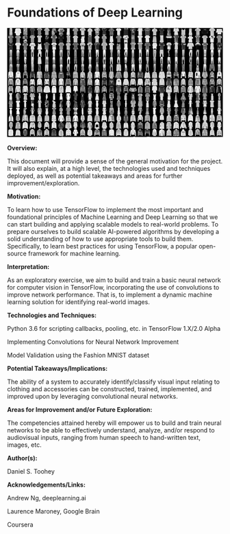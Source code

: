 # **Foundations of Deep Learning**
![FoundationsOfDeepLearning Image](FoundationsOfDeepLearning.png)

**Overview:**

This document will provide a sense of the general motivation for the project. It will also explain, at a high level, the technologies used and techniques deployed, as well as potential takeaways and areas for further improvement/exploration.

**Motivation:**

To learn how to use TensorFlow to implement the most important and foundational principles of Machine Learning and Deep Learning so that we can start building and applying scalable models to real-world problems. To prepare ourselves to build scalable AI-powered algorithms by developing a solid understanding of how to use appropriate tools to build them. Specifically, to learn best practices for using TensorFlow, a popular open-source framework for machine learning.

**Interpretation:**

As an exploratory exercise, we aim to build and train a basic neural network for computer vision in TensorFlow, incorporating the use of convolutions to improve network performance. That is, to implement a dynamic machine learning solution for identifying real-world images.

**Technologies and Techniques:**

Python 3.6 for scripting callbacks, pooling, etc. in TensorFlow 1.X/2.0 Alpha

Implementing Convolutions for Neural Network Improvement

Model Validation using the Fashion MNIST dataset

**Potential Takeaways/Implications:**

The ability of a system to accurately identify/classify visual input relating to clothing and accessories can be constructed, trained, implemented, and improved upon by leveraging convolutional neural networks.

**Areas for Improvement and/or Future Exploration:**

The competencies attained hereby will empower us to build and train neural networks to be able to effectively understand, analyze, and/or respond to audiovisual inputs, ranging from human speech to hand-written text, images, etc.

**Author(s):**

Daniel S. Toohey

**Acknowledgements/Links:**

Andrew Ng, deeplearning.ai

Laurence Maroney, Google Brain

Coursera
